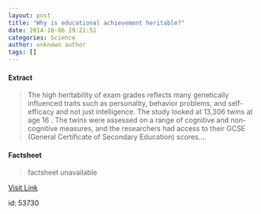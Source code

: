 ```yaml
---
layout: post
title: "Why is educational achievement heritable?"
date: 2014-10-06 19:21:51
categories: Science
author: unknown author
tags: []
---
```



#### Extract
>The high heritability of exam grades reflects many genetically influenced traits such as personality, behavior problems, and self-efficacy and not just intelligence. The study looked at 13,306 twins at age 16 . The twins were assessed on a range of cognitive and non-cognitive measures, and the researchers had access to their GCSE (General Certificate of Secondary Education) scores....

#### Factsheet
>factsheet unavailable

[Visit Link](http://feeds.sciencedaily.com/~r/sciencedaily/~3/lbiVBWfd4cM/141006152151.htm)

id:   53730


